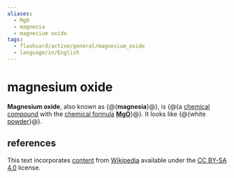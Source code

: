 ```yaml
---
aliases:
  - MgO
  - magnesia
  - magnesium oxide
tags:
  - flashcard/active/general/magnesium_oxide
  - language/in/English
---
```


# magnesium oxide

__Magnesium oxide__, also known as {@{__magnesia__}@}, is {@{a [chemical compound](chemical%20compound.md) with the [chemical formula](chemical%20formula.md) __[Mg](magnesium.md)[O](oxygen.md)__}@}. It looks like {@{white [powder](powder)}@}. <!--SR:!2025-10-15,706,330!2026-01-25,771,330!2025-06-23,529,250-->

## references

This text incorporates [content](https://en.wikipedia.org/wiki/magnesium_oxide) from [Wikipedia](Wikipedia.md) available under the [CC BY-SA 4.0](https://creativecommons.org/licenses/by-sa/4.0/) license.
